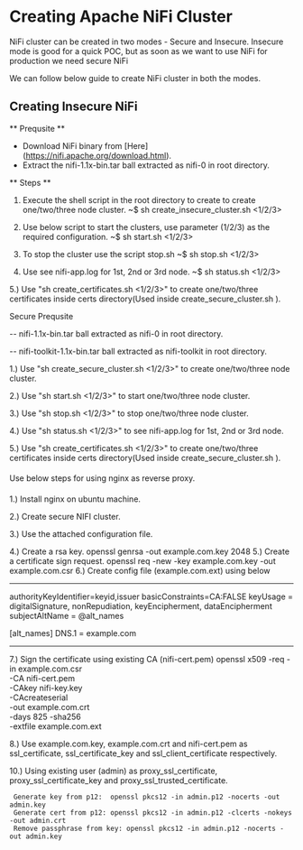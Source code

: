 
# Creating Apache NiFi Cluster
NiFi cluster can be created in two modes - Secure and Insecure. Insecure mode is good for a quick POC, but as soon as we want to use NiFi for production we need secure NiFi

We can follow below guide to create NiFi cluster in both the modes.


## Creating Insecure NiFi

** Prequsite **
- Download NiFi binary from [Here] (https://nifi.apache.org/download.html).
- Extract the nifi-1.1x-bin.tar ball extracted as nifi-0 in root directory.

** Steps **

1. Execute the shell script in the root directory to create to create one/two/three node cluster.
 ~$ sh create_insecure_cluster.sh <1/2/3>

2. Use below script to start the clusters, use parameter (1/2/3) as the required configuration.
 ~$ sh start.sh <1/2/3>

3. To stop the cluster use the script stop.sh
 ~$ sh stop.sh <1/2/3>
  
4. Use see nifi-app.log for 1st, 2nd or 3rd node.
 ~$ sh status.sh <1/2/3>
  
5.) Use "sh create_certificates.sh <1/2/3>" to create one/two/three certificates inside certs directory(Used inside create_secure_cluster.sh ).


Secure
Prequsite

  -- nifi-1.1x-bin.tar ball extracted as nifi-0 in root directory.

  -- nifi-toolkit-1.1x-bin.tar ball extracted as nifi-toolkit in root directory. 

1.) Use "sh create_secure_cluster.sh <1/2/3>" to create one/two/three node cluster.

2.) Use "sh start.sh <1/2/3>" to start one/two/three node cluster.

3.) Use "sh stop.sh <1/2/3>" to stop one/two/three node cluster.

4.) Use "sh status.sh <1/2/3>" to see nifi-app.log for 1st, 2nd or 3rd node.

5.) Use "sh create_certificates.sh <1/2/3>" to create one/two/three certificates inside certs directory(Used inside create_secure_cluster.sh ).


####

Use below steps for using nginx as reverse proxy.

####


1.) Install nginx on ubuntu machine.

2.) Create secure NIFI cluster.

3.) Use the attached configuration file.

4.) Create a rsa key.
     openssl genrsa -out example.com.key 2048
5.) Create a certificate sign request.
     openssl req -new -key example.com.key -out example.com.csr
6.) Create config file (example.com.ext) using below

-----

authorityKeyIdentifier=keyid,issuer
basicConstraints=CA:FALSE
keyUsage = digitalSignature, nonRepudiation, keyEncipherment, dataEncipherment
subjectAltName = @alt_names

[alt_names]
DNS.1 = example.com

----

7.) Sign the certificate using existing CA (nifi-cert.pem)
    openssl x509 -req -in example.com.csr  \
                 -CA nifi-cert.pem \
                 -CAkey nifi-key.key \
                 -CAcreateserial \
                 -out example.com.crt \
                 -days 825 -sha256 \
                 -extfile example.com.ext

8.) Use example.com.key, example.com.crt and nifi-cert.pem as ssl_certificate, ssl_certificate_key and ssl_client_certificate respectively.

10.) Using existing user (admin) as proxy_ssl_certificate, proxy_ssl_certificate_key and 
     proxy_ssl_trusted_certificate.

     Generate key from p12:  openssl pkcs12 -in admin.p12 -nocerts -out admin.key
     Generate cert from p12: openssl pkcs12 -in admin.p12 -clcerts -nokeys -out admin.crt 
     Remove passphrase from key: openssl pkcs12 -in admin.p12 -nocerts -out admin.key


